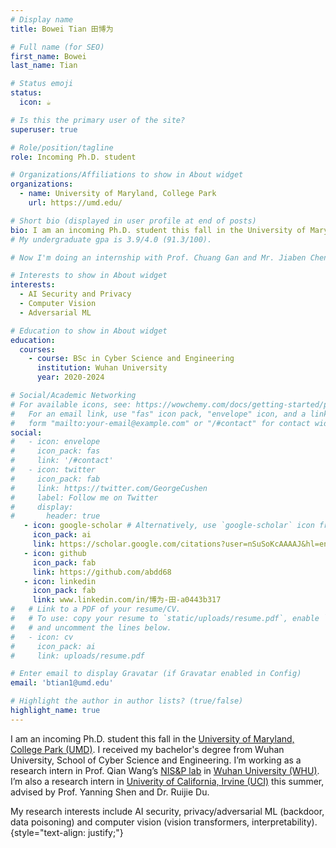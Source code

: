 ```yaml
---
# Display name
title: Bowei Tian 田博为

# Full name (for SEO)
first_name: Bowei
last_name: Tian

# Status emoji
status:
  icon: ☕️

# Is this the primary user of the site?
superuser: true

# Role/position/tagline
role: Incoming Ph.D. student

# Organizations/Affiliations to show in About widget
organizations:
  - name: University of Maryland, College Park
    url: https://umd.edu/

# Short bio (displayed in user profile at end of posts)
bio: I am an incoming Ph.D. student this fall in the University of Maryland, College Park (UMD). I received my bachelor's degree from Wuhan University, School of Cyber Science and Engineering. I’m working as a research intern in Prof. Qian Wang’s [NIS&P lab](http://nisplab.whu.edu.cn/) in Wuhan University. I’m also a research intern in [Univerity of California, Irvine (UCI)](https://uci.edu/) this summer, advised by Prof. Yanning Shen and Dr. Ruijie Du.
# My undergraduate gpa is 3.9/4.0 (91.3/100).

# Now I'm doing an internship with Prof. Chuang Gan and Mr. Jiaben Chen at [University of Massachusetts Amherst (UMass)](https://www.umass.edu/).

# Interests to show in About widget
interests:
  - AI Security and Privacy
  - Computer Vision
  - Adversarial ML

# Education to show in About widget
education:
  courses:
    - course: BSc in Cyber Science and Engineering
      institution: Wuhan University
      year: 2020-2024

# Social/Academic Networking
# For available icons, see: https://wowchemy.com/docs/getting-started/page-builder/#icons
#   For an email link, use "fas" icon pack, "envelope" icon, and a link in the
#   form "mailto:your-email@example.com" or "/#contact" for contact widget.
social:
#   - icon: envelope
#     icon_pack: fas
#     link: '/#contact'
#   - icon: twitter
#     icon_pack: fab
#     link: https://twitter.com/GeorgeCushen
#     label: Follow me on Twitter
#     display:
#       header: true
   - icon: google-scholar # Alternatively, use `google-scholar` icon from `ai` icon pack
     icon_pack: ai
     link: https://scholar.google.com/citations?user=nSuSoKcAAAAJ&hl=en&oi=ao
   - icon: github
     icon_pack: fab
     link: https://github.com/abdd68
   - icon: linkedin
     icon_pack: fab
     link: www.linkedin.com/in/博为-田-a0443b317
#   # Link to a PDF of your resume/CV.
#   # To use: copy your resume to `static/uploads/resume.pdf`, enable `ai` icons in `params.yaml`,
#   # and uncomment the lines below.
#   - icon: cv
#     icon_pack: ai
#     link: uploads/resume.pdf

# Enter email to display Gravatar (if Gravatar enabled in Config)
email: 'btian1@umd.edu'

# Highlight the author in author lists? (true/false)
highlight_name: true
---
```


I am an incoming Ph.D. student this fall in the [University of Maryland, College Park (UMD)](https://umd.edu/). I received my bachelor's degree from Wuhan University, School of Cyber Science and Engineering. I’m working as a research intern in Prof. Qian Wang’s [NIS&P lab](http://nisplab.whu.edu.cn/) in [Wuhan University (WHU)](https://www.whu.edu.cn/). I’m also a research intern in [Univerity of California, Irvine (UCI)](https://uci.edu/) this summer, advised by Prof. Yanning Shen and Dr. Ruijie Du.
<!-- My undergraduate gpa is 3.9/4.0 (91.3/100).  -->

My research interests include AI security, privacy/adversarial ML (backdoor, data poisoning) and computer vision (vision transformers, interpretability). 
{style="text-align: justify;"}
<!-- Now I'm doing an internship with Prof. Chuang Gan and Mr. Jiaben Chen at [University of Massachusetts Amherst (UMass)](https://www.umass.edu/). And my resumé is attached [here](uploads/resume.pdf).  -->